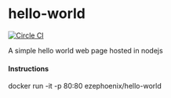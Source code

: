 # hello-world

[![Circle CI](https://circleci.com/gh/ezephoenix/hello-world.svg?style=svg)](https://circleci.com/gh/ezephoenix/hello-world)

A simple hello world web page hosted in nodejs

#### Instructions
docker run -it -p 80:80 ezephoenix/hello-world
